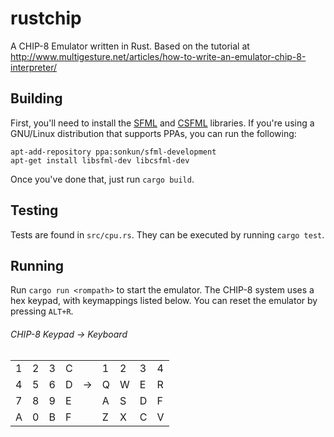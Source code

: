 rustchip
========

A CHIP-8 Emulator written in Rust. Based on the tutorial at http://www.multigesture.net/articles/how-to-write-an-emulator-chip-8-interpreter/

Building
--------

First, you'll need to install the [SFML](http://www.sfml-dev.org/download/sfml/2.0/) and [CSFML](http://www.sfml-dev.org/download/csfml/) libraries. If you're using a GNU/Linux distribution that supports PPAs, you can run the following:
```
apt-add-repository ppa:sonkun/sfml-development
apt-get install libsfml-dev libcsfml-dev
```

Once you've done that, just run `cargo build`.

Testing
-------

Tests are found in `src/cpu.rs`. They can be executed by running `cargo test`.

Running
-------

Run `cargo run <rompath>` to start the emulator. The CHIP-8 system uses a hex keypad, with keymappings listed below. You can reset the emulator by pressing `ALT+R`.

###### CHIP-8 Keypad -> Keyboard

<table>
    <tr>
        <td>1</td>
        <td>2</td>
        <td>3</td>
        <td>C</td>
        <td></td>
        <td>1</td>
        <td>2</td>
        <td>3</td>
        <td>4</td>
    </tr>
    <tr>
        <td>4</td>
        <td>5</td>
        <td>6</td>
        <td>D</td>
        <td>-></td>
        <td>Q</td>
        <td>W</td>
        <td>E</td>
        <td>R</td>
    </tr>
    <tr>
        <td>7</td>
        <td>8</td>
        <td>9</td>
        <td>E</td>
        <td></td>
        <td>A</td>
        <td>S</td>
        <td>D</td>
        <td>F</td>
    </tr>
    <tr>
        <td>A</td>
        <td>0</td>
        <td>B</td>
        <td>F</td>
        <td></td>
        <td>Z</td>
        <td>X</td>
        <td>C</td>
        <td>V</td>
    </tr>
</table>
